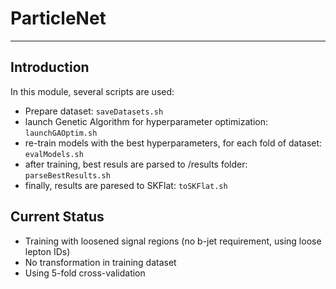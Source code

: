 # ParticleNet
---
## Introduction
In this module, several scripts are used:
- Prepare dataset: ```saveDatasets.sh```
- launch Genetic Algorithm for hyperparameter optimization: ```launchGAOptim.sh```
- re-train models with the best hyperparameters, for each fold of dataset: ```evalModels.sh```
- after training, best resuls are parsed to /results folder: ```parseBestResults.sh```
- finally, results are paresed to SKFlat: ```toSKFlat.sh```

## Current Status
- Training with loosened signal regions (no b-jet requirement, using loose lepton IDs)
- No transformation in training dataset
- Using 5-fold cross-validation
